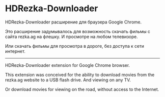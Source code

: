 # HDRezka-Downloader


HDRezka-Downloader расширение для браузера Google Chrome.

Это расширение задумывалось для возможность скачать фильмы с сайта rezka.ag на флешку. И просмотре на любом телевизоре. 

Или скачать фильмы для просмотра в дороге, без доступа к сети интернет. 


__________________________

HDRezka-Downloader extension for Google Chrome browser.

This extension was conceived for the ability to download movies from the rezka.ag website to a USB flash drive. And viewing on any TV.

Or download movies for viewing on the road, without access to the Internet.
